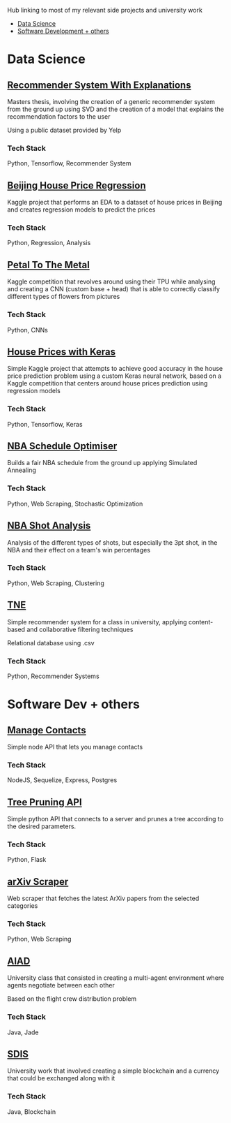 Hub linking to most of my relevant side projects and university work

- [Data Science](https://github.com/dfreddy/Portfolio#data-science)
- [Software Development + others](https://github.com/dfreddy/Portfolio#software-dev--others)

# Data Science

## [Recommender System With Explanations](https://github.com/dfreddy/Recommender-System)

Masters thesis, involving the creation of a generic recommender system from the ground up using SVD and the creation of a model that explains the recommendation factors to the user

Using a public dataset provided by Yelp

### Tech Stack
Python, Tensorflow, Recommender System

## [Beijing House Price Regression](https://www.kaggle.com/wutangfza/beijing-house-pricing-regression?scriptVersionId=75258121)

Kaggle project that performs an EDA to a dataset of house prices in Beijing and creates regression models to predict the prices

### Tech Stack
Python, Regression, Analysis

## [Petal To The Metal](https://www.kaggle.com/wutangfza/petals-to-the-metal)

Kaggle competition that revolves around using their TPU while analysing and creating a CNN (custom base + head) that is able to correctly classify different types of flowers from pictures

### Tech Stack
Python, CNNs

## [House Prices with Keras](https://www.kaggle.com/wutangfza/house-prices-regression-with-keras)

Simple Kaggle project that attempts to achieve good accuracy in the house price prediction problem using a custom Keras neural network, based on a Kaggle competition that centers around house prices prediction using regression models

### Tech Stack
Python, Tensorflow, Keras

## [NBA Schedule Optimiser](https://github.com/dfreddy/NBA-Schedule-Optimiser)

Builds a fair NBA schedule from the ground up applying Simulated Annealing

### Tech Stack
Python, Web Scraping, Stochastic Optimization

## [NBA Shot Analysis](https://github.com/dfreddy/NBA-Shot-Analysis)

Analysis of the different types of shots, but especially the 3pt shot, in the NBA and their effect on a team's win percentages

### Tech Stack
Python, Web Scraping, Clustering

## [TNE](https://github.com/dfreddy/TNE)

Simple recommender system for a class in university, applying content-based and collaborative filtering techniques

Relational database using .csv

### Tech Stack
Python, Recommender Systems

# Software Dev + others

## [Manage Contacts](https://github.com/dfreddy/Manage-Contacts)

Simple node API that lets you manage contacts

### Tech Stack
NodeJS, Sequelize, Express, Postgres

## [Tree Pruning API](https://github.com/dfreddy/TreePruningAPI)

Simple python API that connects to a server and prunes a tree according to the desired parameters.

### Tech Stack
Python, Flask

## [arXiv Scraper](https://github.com/dfreddy/arXiv-Scraper)

Web scraper that fetches the latest ArXiv papers from the selected categories

### Tech Stack
Python, Web Scraping

## [AIAD](https://github.com/dfreddy/AIAD)

University class that consisted in creating a multi-agent environment where agents negotiate between each other

Based on the flight crew distribution problem

### Tech Stack
Java, Jade

## [SDIS](https://github.com/FilipaBarroso/SDIS/tree/master/Crypt)

University work that involved creating a simple blockchain and a currency that could be exchanged along with it

### Tech Stack
Java, Blockchain
